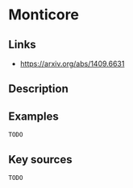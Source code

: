 # Monticore

## Links
- https://arxiv.org/abs/1409.6631

## Description

## Examples

    TODO

## Key sources

    TODO
